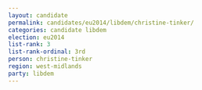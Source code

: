 ```yaml
---
layout: candidate
permalink: candidates/eu2014/libdem/christine-tinker/
categories: candidate libdem
election: eu2014
list-rank: 3
list-rank-ordinal: 3rd
person: christine-tinker
region: west-midlands
party: libdem
---
```

